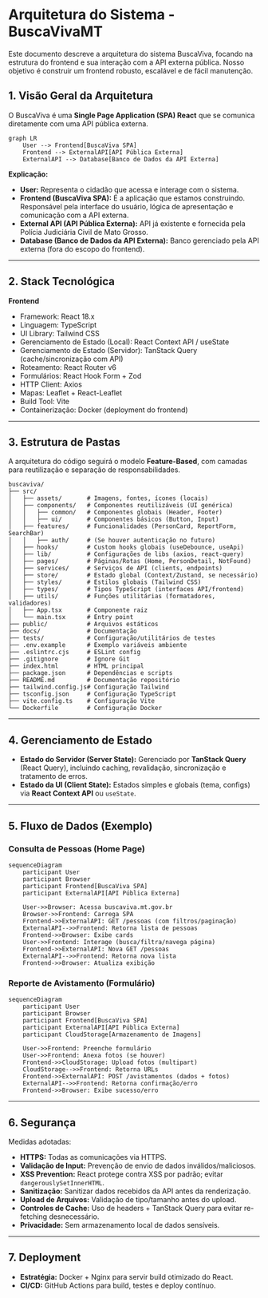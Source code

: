 # Arquitetura do Sistema - BuscaVivaMT  

Este documento descreve a arquitetura do sistema BuscaViva, focando na estrutura do frontend e sua interação com a API externa pública. Nosso objetivo é construir um frontend robusto, escalável e de fácil manutenção.

## 1. Visão Geral da Arquitetura

O BuscaViva é uma **Single Page Application (SPA) React** que se comunica diretamente com uma API pública externa.

```mermaid
graph LR
    User --> Frontend[BuscaViva SPA]
    Frontend --> ExternalAPI[API Pública Externa]
    ExternalAPI --> Database[Banco de Dados da API Externa]
```

**Explicação:**

- **User:** Representa o cidadão que acessa e interage com o sistema.  
- **Frontend (BuscaViva SPA):** É a aplicação que estamos construindo. Responsável pela interface do usuário, lógica de apresentação e comunicação com a API externa.  
- **External API (API Pública Externa):** API já existente e fornecida pela Polícia Judiciária Civil de Mato Grosso.  
- **Database (Banco de Dados da API Externa):** Banco gerenciado pela API externa (fora do escopo do frontend).  

---

## 2. Stack Tecnológica

**Frontend**

- Framework: React 18.x  
- Linguagem: TypeScript  
- UI Library: Tailwind CSS  
- Gerenciamento de Estado (Local): React Context API / useState  
- Gerenciamento de Estado (Servidor): TanStack Query (cache/sincronização com API)  
- Roteamento: React Router v6  
- Formulários: React Hook Form + Zod  
- HTTP Client: Axios  
- Mapas: Leaflet + React-Leaflet  
- Build Tool: Vite  
- Containerização: Docker (deployment do frontend)  

---

## 3. Estrutura de Pastas

A arquitetura do código seguirá o modelo **Feature-Based**, com camadas para reutilização e separação de responsabilidades.

```
buscaviva/
├── src/
│   ├── assets/       # Imagens, fontes, ícones (locais)
│   ├── components/   # Componentes reutilizáveis (UI genérica)
│   │   ├── common/   # Componentes globais (Header, Footer)
│   │   ├── ui/       # Componentes básicos (Button, Input)
│   ├── features/     # Funcionalidades (PersonCard, ReportForm, SearchBar)
│   │   ├── auth/     # (Se houver autenticação no futuro)
│   ├── hooks/        # Custom hooks globais (useDebounce, useApi)
│   ├── lib/          # Configurações de libs (axios, react-query)
│   ├── pages/        # Páginas/Rotas (Home, PersonDetail, NotFound)
│   ├── services/     # Serviços de API (clients, endpoints)
│   ├── store/        # Estado global (Context/Zustand, se necessário)
│   ├── styles/       # Estilos globais (Tailwind CSS)
│   ├── types/        # Tipos TypeScript (interfaces API/frontend)
│   ├── utils/        # Funções utilitárias (formatadores, validadores)
│   ├── App.tsx       # Componente raiz
│   └── main.tsx      # Entry point
├── public/           # Arquivos estáticos
├── docs/             # Documentação
├── tests/            # Configuração/utilitários de testes
├── .env.example      # Exemplo variáveis ambiente
├── .eslintrc.cjs     # ESLint config
├── .gitignore        # Ignore Git
├── index.html        # HTML principal
├── package.json      # Dependências e scripts
├── README.md         # Documentação repositório
├── tailwind.config.js# Configuração Tailwind
├── tsconfig.json     # Configuração TypeScript
├── vite.config.ts    # Configuração Vite
└── Dockerfile        # Configuração Docker
```

---

## 4. Gerenciamento de Estado

- **Estado do Servidor (Server State):** Gerenciado por **TanStack Query** (React Query), incluindo caching, revalidação, sincronização e tratamento de erros.  
- **Estado da UI (Client State):** Estados simples e globais (tema, configs) via **React Context API** ou `useState`.  

---

## 5. Fluxo de Dados (Exemplo)

### Consulta de Pessoas (Home Page)

```mermaid
sequenceDiagram
    participant User
    participant Browser
    participant Frontend[BuscaViva SPA]
    participant ExternalAPI[API Pública Externa]

    User->>Browser: Acessa buscaviva.mt.gov.br
    Browser->>Frontend: Carrega SPA
    Frontend->>ExternalAPI: GET /pessoas (com filtros/paginação)
    ExternalAPI-->>Frontend: Retorna lista de pessoas
    Frontend->>Browser: Exibe cards
    User->>Frontend: Interage (busca/filtra/navega página)
    Frontend->>ExternalAPI: Nova GET /pessoas
    ExternalAPI-->>Frontend: Retorna nova lista
    Frontend->>Browser: Atualiza exibição
```

### Reporte de Avistamento (Formulário)

```mermaid
sequenceDiagram
    participant User
    participant Browser
    participant Frontend[BuscaViva SPA]
    participant ExternalAPI[API Pública Externa]
    participant CloudStorage[Armazenamento de Imagens]

    User->>Frontend: Preenche formulário
    User->>Frontend: Anexa fotos (se houver)
    Frontend->>CloudStorage: Upload fotos (multipart)
    CloudStorage-->>Frontend: Retorna URLs
    Frontend->>ExternalAPI: POST /avistamentos (dados + fotos)
    ExternalAPI-->>Frontend: Retorna confirmação/erro
    Frontend->>Browser: Exibe sucesso/erro
```

---

## 6. Segurança

Medidas adotadas:

- **HTTPS:** Todas as comunicações via HTTPS.  
- **Validação de Input:** Prevenção de envio de dados inválidos/maliciosos.  
- **XSS Prevention:** React protege contra XSS por padrão; evitar `dangerouslySetInnerHTML`.  
- **Sanitização:** Sanitizar dados recebidos da API antes da renderização.  
- **Upload de Arquivos:** Validação de tipo/tamanho antes do upload.  
- **Controles de Cache:** Uso de headers + TanStack Query para evitar re-fetching desnecessário.  
- **Privacidade:** Sem armazenamento local de dados sensíveis.  

---

## 7. Deployment

- **Estratégia:** Docker + Nginx para servir build otimizado do React.  
- **CI/CD:** GitHub Actions para build, testes e deploy contínuo.  

